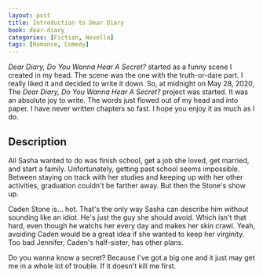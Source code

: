 ```yaml
---
layout: post
title: Introduction to Dear Diary
book: dear-diary
categories: [Fiction, Novella]
tags: [Romance, Comedy]
---
```

*Dear Diary, Do You Wanna Hear A Secret?* started as a funny scene I created in my head. The scene was the one with the truth-or-dare part. I really liked it and decided to write it down. So, at midnight on May 28, 2020, The *Dear Diary, Do You Wanna Hear A Secret?* project was started. It was an absolute joy to write. The words just flowed out of my head and into paper. I have never written chapters so fast. I hope you enjoy it as much as I do.

## Description

All Sasha wanted to do was finish school, get a job she loved, get married, and start a family. Unfortunately, getting past school seems impossible. Between staying on track with her studies and keeping up with her other activities, graduation couldn't be farther away. But then the Stone's show up.

Caden Stone is... hot. That's the only way Sasha can describe him without sounding like an idiot. He's just the guy she should avoid. Which isn't that hard, even though he watchs her every day and makes her skin crawl. Yeah, avoiding Caden would be a great idea if she wanted to keep her virginity. Too bad Jennifer, Caden's half-sister, has other plans.

Do you wanna know a secret? Because I've got a big one and it just may get me in a whole lot of trouble. If it doesn't kill me first.
